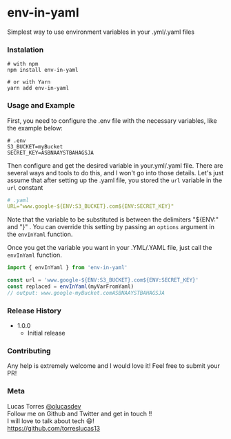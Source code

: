 # env-in-yaml

Simplest way to use environment variables in your .yml/.yaml files


### Instalation

```
# with npm
npm install env-in-yaml

# or with Yarn
yarn add env-in-yaml

```

### Usage and Example
First, you need to configure the .env file with the necessary variables, like the example below:

```
# .env
S3_BUCKET=myBucket
SECRET_KEY=ASBNAAYSTBAHAGSJA
```
Then configure and get the desired variable in your.yml/.yaml file. There are several ways and tools to do this, and I won't go into those details. Let's just assume that after setting up the .yaml file, you stored the `url` variable in the `url` constant

```yaml
# .yaml
URL="www.google-${ENV:S3_BUCKET}.com${ENV:SECRET_KEY}"

```
Note that the variable to be substituted is between the delimiters "${ENV:" and "}" .
You can override this setting by passing an `options` argument in the `envInYaml` function.

Once you get the variable you want in your .YML/.YAML file, just call the `envInYaml` function.

```ts
import { envInYaml } from 'env-in-yaml'

const url = 'www.google-${ENV:S3_BUCKET}.com${ENV:SECRET_KEY}'
const replaced = envInYaml(myVarFromYaml)
// output: www.google-myBucket.comASBNAAYSTBAHAGSJA

```

### Release History
- 1.0.0
  - Initial release
  
### Contributing
Any help is extremely welcome and I would love it! Feel free to submit your PR!
  
### Meta
Lucas Torres [@olucasdev](https://twitter.com/olucasdev)  
Follow me on Github and Twitter and get in touch !!  
I will love to talk about tech 😄!  
https://github.com/torreslucas13  


  


